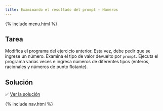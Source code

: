 ```yaml
---
title: Examinando el resultado del prompt — Números
---
```


{% include menu.html %}

## Tarea

Modifica el programa del ejercicio anterior. Esta vez, debe pedir que se ingrese un número. Examina el tipo de valor devuelto por `prompt`. Ejecuta el programa varias veces e ingresa números de diferentes tipos (enteros, racionales y números de punto flotante).

## Solución

✅ [Ver la solución](solution)

{% include nav.html %}